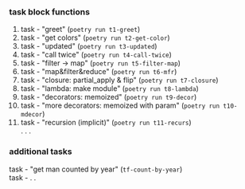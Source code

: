 ### task block functions   
1. task - "greet" (`poetry run t1-greet`)  
2. task - "get colors" (`poetry run t2-get-color`)  
3. task - "updated" (`poetry run t3-updated`)  
4. task - "call twice" (`poetry run t4-call-twice`)  
5. task - "filter -> map" (`poetry run t5-filter-map`)  
6. task - "map&filter&reduce" (`poetry run t6-mfr`)  
7. task - "closure: partial_apply & flip" (`poetry run t7-closure`)  
8. task - "lambda: make module" (`poetry run t8-lambda`)  
9. task - "decorators: memoized" (`poetry run t9-decor`)  
10. task - "more decorators: memoized with param" (`poetry run t10-mdecor`)  
11. task - "recursion (implicit)" (`poetry run t11-recurs`)  
. . .  
### additional tasks  
task - "get man counted by year" (`tf-count-by-year`)  
task - . . 
